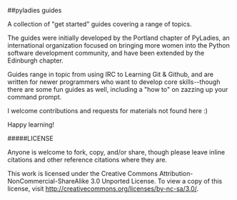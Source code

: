 ##pyladies guides
<br />

A collection of "get started" guides covering a range of topics.

The guides were initially developed by the Portland chapter of PyLadies, an international organization focused on bringing more women into the Python software development community, and have been extended by the Edinburgh chapter. 

Guides range in topic from using IRC to Learning Git & Github, and are written for newer programmers who want to develop core skills--though there are some fun guides as well, including a "how to" on zazzing up your command prompt.

I welcome contributions and requests for materials not found here :)

Happy learning!


#####LICENSE

Anyone is welcome to fork, copy, and/or share, though please leave inline citations and other reference citations where they are. 

This work is licensed under the Creative Commons Attribution-NonCommercial-ShareAlike 3.0 Unported License. To view a copy of this license, visit http://creativecommons.org/licenses/by-nc-sa/3.0/.
